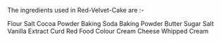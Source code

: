 The ingredients used in Red-Velvet-Cake are :-

Flour
Salt 
Cocoa Powder
Baking Soda
Baking Powder
Butter
Sugar
Salt
Vanilla Extract
Curd
Red Food Colour
Cream Cheese
Whipped Cream
